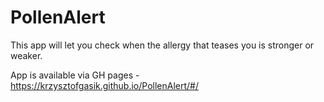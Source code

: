 # PollenAlert

This app will let you check when the allergy that teases you is stronger or weaker.

App is available via GH pages - https://krzysztofgasik.github.io/PollenAlert/#/
